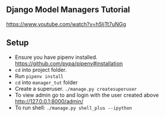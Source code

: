 ## Django Model Managers Tutorial

https://www.youtube.com/watch?v=h5ljTt7uNGg

## Setup

- Ensure you have pipenv installed. https://github.com/pypa/pipenv#installation
- `cd` into project folder.
- Run `pipenv install`
- `cd` into `manager_tut` folder
- Create a superuser. `./manage.py createsuperuser`
- To view admin go to and login with the user created above http://127.0.0.1:8000/admin/
- To run shell: `./manage.py shell_plus --ipython`
